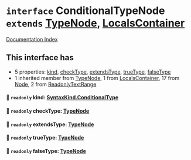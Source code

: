 # `interface` ConditionalTypeNode `extends` [TypeNode](../interface.TypeNode/README.md), [LocalsContainer](../interface.LocalsContainer/README.md)

[Documentation Index](../README.md)

## This interface has

- 5 properties:
[kind](#-readonly-kind-syntaxkindconditionaltype),
[checkType](#-readonly-checktype-typenode),
[extendsType](#-readonly-extendstype-typenode),
[trueType](#-readonly-truetype-typenode),
[falseType](#-readonly-falsetype-typenode)
- 1 inherited member from [TypeNode](../interface.TypeNode/README.md), 1 from [LocalsContainer](../interface.LocalsContainer/README.md), 17 from [Node](../interface.Node/README.md), 2 from [ReadonlyTextRange](../interface.ReadonlyTextRange/README.md)


#### 📄 `readonly` kind: [SyntaxKind.ConditionalType](../enum.SyntaxKind/README.md#conditionaltype--195)



#### 📄 `readonly` checkType: [TypeNode](../interface.TypeNode/README.md)



#### 📄 `readonly` extendsType: [TypeNode](../interface.TypeNode/README.md)



#### 📄 `readonly` trueType: [TypeNode](../interface.TypeNode/README.md)



#### 📄 `readonly` falseType: [TypeNode](../interface.TypeNode/README.md)



